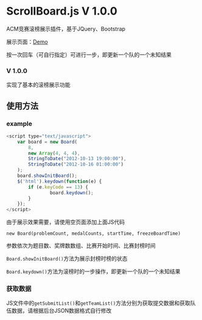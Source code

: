 # ScrollBoard.js V 1.0.0

ACM竞赛滚榜展示插件，基于JQuery、Bootstrap

展示页面：[Demo](https://qinshaoxuan.github.io/ScrollBoard/)

按一次回车（可自行指定）可进行一步，即更新一个队的一个未知结果

### V 1.0.0

实现了基本的滚榜展示功能

## 使用方法

### example

```javascript
<script type="text/javascript">
	var board = new Board(
		8, 
		new Array(4, 4, 4), 
		StringToDate("2012-10-13 19:00:00"), 
		StringToDate("2012-10-16 01:00:00")
	);
	board.showInitBoard();
	$('html').keydown(function(e) {
	    if (e.keyCode == 13) {
	            board.keydown();
	    }
	});
</script>
```

由于展示效果需要，请使用空页面添加上面JS代码

`new Board(problemCount, medalCounts, startTime, freezeBoardTime)`

参数依次为题目数、奖牌数数组、比赛开始时间、比赛封榜时间

`Board.showInitBoard()`方法为展示封榜时榜的状态

`Board.keydown()`方法为滚榜时的一步操作，即更新一个队的一个未知结果

### 获取数据

JS文件中的`getSubmitList()`和`getTeamList()`方法分别为获取提交数据和获取队伍数据，请根据后台JSON数据格式自行修改
